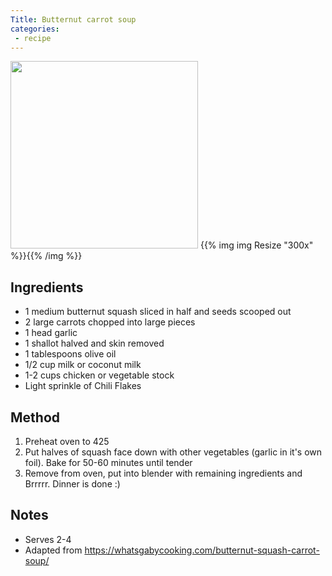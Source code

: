 ```yaml
---
Title: Butternut carrot soup
categories:
 - recipe
---
```

<img src="img.jpg" height="300px" />
{{% img img Resize "300x" %}}{{% /img %}}

## Ingredients
* 1 medium butternut squash sliced in half and seeds scooped out
* 2 large carrots chopped into large pieces
* 1 head garlic
* 1 shallot halved and skin removed
* 1 tablespoons olive oil
* 1/2 cup milk or coconut milk
* 1-2 cups chicken or vegetable stock
* Light sprinkle of Chili Flakes

## Method
1. Preheat oven to 425
2. Put halves of squash face down with other vegetables (garlic in it's own foil).  Bake for 50-60 minutes until tender
3. Remove from oven, put into blender with remaining ingredients and Brrrrr.  Dinner is done :)

## Notes
* Serves 2-4
* Adapted from https://whatsgabycooking.com/butternut-squash-carrot-soup/